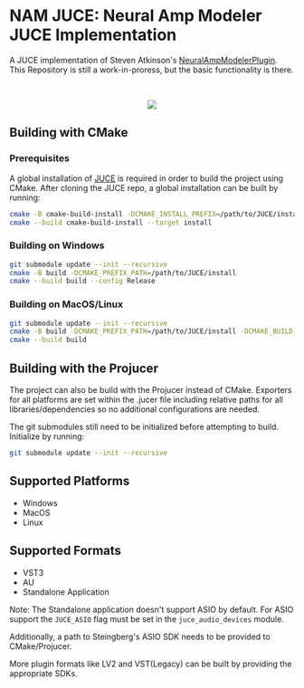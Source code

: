 # NAM JUCE: Neural Amp Modeler JUCE Implementation

A JUCE implementation of Steven Atkinson's [NeuralAmpModelerPlugin](https://github.com/sdatkinson/NeuralAmpModelerPlugin). This Repository is still a work-in-proress, but the basic functionality is there.

</br>

<p align="center">
  <img src="https://cdn.discordapp.com/attachments/580466872169005066/1110573469655113818/Screenshot_20230523_172052.png" />
</p>


## Building with CMake


### Prerequisites


A global installation of [JUCE](https://github.com/juce-framework/JUCE) is required in order to build the project using CMake. After cloning the JUCE repo, a global installation can be built by running:

```bash
cmake -B cmake-build-install -DCMAKE_INSTALL_PREFIX=/path/to/JUCE/install
cmake --build cmake-build-install --target install
```

### Building on Windows

```bash
git submodule update --init --recursive
cmake -B build -DCMAKE_PREFIX_PATH=/path/to/JUCE/install
cmake --build build --config Release
```

### Building on MacOS/Linux

```bash
git submodule update --init --recursive
cmake -B build -DCMAKE_PREFIX_PATH=/path/to/JUCE/install -DCMAKE_BUILD_TYPE=Release
cmake --build build
```

## Building with the Projucer

The project can also be build with the Projucer instead of CMake. Exporters for all platforms are set within the .jucer file including relative paths for all libraries/dependencies so no additional configurations are needed.

The git submodules still need to be initialized before attempting to build. Initialize by running:

```bash
git submodule update --init --recursive
```

## Supported Platforms

- Windows
- MacOS
- Linux

## Supported Formats

- VST3
- AU
- Standalone Application

Note: The Standalone application doesn't support ASIO by default. For ASIO support the `JUCE_ASIO` flag must be set in the `juce_audio_devices` module. 

Additionally, a path to Steingberg's ASIO SDK needs to be provided to CMake/Projucer.

More plugin formats like LV2 and VST(Legacy) can be built by providing the appropriate SDKs.

